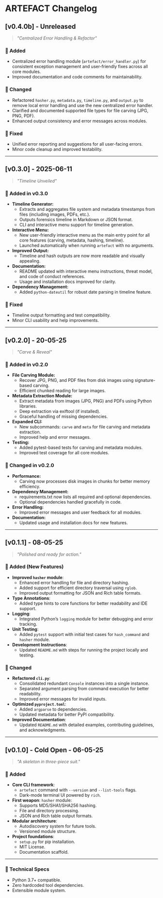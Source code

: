 # ARTEFACT Changelog

## [v0.4.0b] - Unreleased

> *"Centralized Error Handling & Refactor"*

### 🚀 Added

- Centralized error handling module (`artefact/error_handler.py`) for consistent exception management and user-friendly fixes across all core modules.
- Improved documentation and code comments for maintainability.

### 🔧 Changed

- Refactored `hasher.py`, `metadata.py`, `timeline.py`, and `output.py` to remove local error handling and use the new centralized error handler.
- Clarified and documented supported file types for file carving (JPG, PNG, PDF).
- Enhanced output consistency and error messages across modules.

### 🐛 Fixed

- Unified error reporting and suggestions for all user-facing errors.
- Minor code cleanup and improved testability.

---

## [v0.3.0] - 2025-06-11

> *"Timeline Unveiled"*

### 🚀 Added in v0.3.0

- **Timeline Generator:**
  - Extracts and aggregates file system and metadata timestamps from files (including images, PDFs, etc.).
  - Outputs forensics timeline in Markdown or JSON format.
  - CLI and interactive menu support for timeline generation.
- **Interactive Menu:**
  - New user-friendly interactive menu as the main entry point for all core features (carving, metadata, hashing, timeline).
  - Launched automatically when running `artefact` with no arguments.
- **Improved Output:**
  - Timeline and hash outputs are now more readable and visually appealing.
- **Documentation:**
  - README updated with interactive menu instructions, threat model, and code of conduct references.
  - Usage and installation docs improved for clarity.
- **Dependency Management:**
  - Added `python-dateutil` for robust date parsing in timeline feature.

### 🐛 Fixed

- Timeline output formatting and test compatibility.
- Minor CLI usability and help improvements.

---

## [v0.2.0] - 20-05-25

> *"Carve & Reveal"*

### 🚀 Added in v0.2.0

- **File Carving Module:**
  - Recover JPG, PNG, and PDF files from disk images using signature-based carving.
  - Efficient chunked reading for large images.
- **Metadata Extraction Module:**
  - Extract metadata from images (JPG, PNG) and PDFs using Python libraries.
  - Deep extraction via exiftool (if installed).
  - Graceful handling of missing dependencies.
- **Expanded CLI:**
  - New subcommands: `carve` and `meta` for file carving and metadata extraction.
  - Improved help and error messages.
- **Testing:**
  - Added pytest-based tests for carving and metadata modules.
  - Improved test coverage for all core modules.

### 🔧 Changed in v0.2.0

- **Performance:**
  - Carving now processes disk images in chunks for better memory efficiency.
- **Dependency Management:**
  - requirements.txt now lists all required and optional dependencies.
  - Optional dependencies handled gracefully in code.
- **Error Handling:**
  - Improved error messages and user feedback for all modules.
- **Documentation:**
  - Updated usage and installation docs for new features.

---

## [v0.1.1] - 08-05-25

> *"Polished and ready for action."*

### 🚀 Added (New Features)

- **Improved `hasher` module**:
  - Enhanced error handling for file and directory hashing.
  - Added support for efficient directory traversal using `rglob`.
  - Improved output formatting for JSON and Rich table formats.
- **Type Annotations**:
  - Added type hints to core functions for better readability and IDE support.
- **Logging**:
  - Integrated Python’s `logging` module for better debugging and error tracking.
- **Unit Testing**:
  - Added `pytest` support with initial test cases for `hash_command` and `hasher` module.
- **Development Instructions**:
  - Updated `README.md` with steps for running the project locally and testing.

### 🔧 Changed

- **Refactored `cli.py`**:
  - Consolidated redundant `Console` instances into a single instance.
  - Separated argument parsing from command execution for better readability.
  - Improved error messages for invalid inputs.
- **Optimized `pyproject.toml`**:
  - Added `argparse` to dependencies.
  - Updated metadata for better PyPI compatibility.
- **Improved Documentation**:
  - Updated `README.md` with detailed examples, contributing guidelines, and acknowledgments.

---

## [v0.1.0] - Cold Open - 06-05-25

> *"A skeleton in three-piece suit."*

### 🚀 Added

- **Core CLI framework**:
  - `artefact` command with `--version` and `--list-tools` flags.
  - Dark-mode terminal UI powered by `rich`.
- **First weapon**: `hasher` module:
  - Supports MD5/SHA1/SHA256 hashing.
  - File and directory processing.
  - JSON and Rich table output formats.
- **Modular architecture**:
  - Autodiscovery system for future tools.
  - Versioned module structure.
- **Project foundations**:
  - `setup.py` for pip installation.
  - MIT License.
  - Documentation scaffold.

---

### 🧪 Technical Specs

- Python 3.7+ compatible.
- Zero hardcoded tool dependencies.
- Extensible module system.
